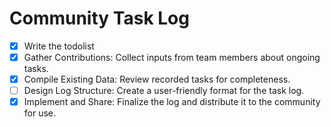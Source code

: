 

# Community Task Log

- [x] Write the todolist
- [x] Gather Contributions: Collect inputs from team members about ongoing tasks.
- [x] Compile Existing Data: Review recorded tasks for completeness.
- [ ] Design Log Structure: Create a user-friendly format for the task log.
- [x] Implement and Share: Finalize the log and distribute it to the community for use.